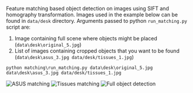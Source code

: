 Feature matching based object detection on images using SIFT and homography transformation. Images used in the example below can be found in `data/desk` directory. Arguments passed to python `run_matching.py` script are:
1. Image containing full scene where objects might be placed (`data\desk\original_5.jpg`)
2. List of images containing cropped objects that you want to be found (`data\desk\asus_3.jpg data/desk/tissues_1.jpg`)
```
python matching\run_matching.py data\desk\original_5.jpg data\desk\asus_3.jpg data/desk/tissues_1.jpg
```

![ASUS matching](https://image.ibb.co/gb6Lro/match_desk1.jpg)
![Tissues matching](https://image.ibb.co/gQxtBo/match_desk2.jpg)
![Full object detection](https://image.ibb.co/gzB3Bo/match_desk_full.jpg)
